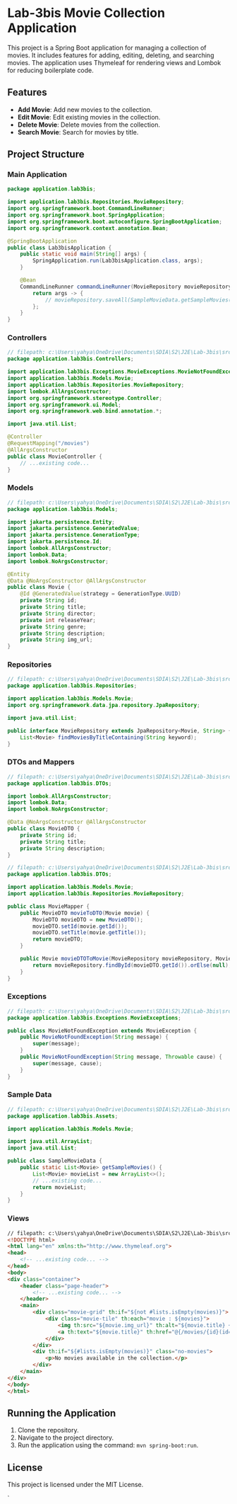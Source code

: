 # Lab-3bis Movie Collection Application

This project is a Spring Boot application for managing a collection of movies. It includes features for adding, editing, deleting, and searching movies. The application uses Thymeleaf for rendering views and Lombok for reducing boilerplate code.

## Features

- **Add Movie**: Add new movies to the collection.
- **Edit Movie**: Edit existing movies in the collection.
- **Delete Movie**: Delete movies from the collection.
- **Search Movie**: Search for movies by title.

## Project Structure

### Main Application

```java
package application.lab3bis;

import application.lab3bis.Repositories.MovieRepository;
import org.springframework.boot.CommandLineRunner;
import org.springframework.boot.SpringApplication;
import org.springframework.boot.autoconfigure.SpringBootApplication;
import org.springframework.context.annotation.Bean;

@SpringBootApplication
public class Lab3bisApplication {
    public static void main(String[] args) {
        SpringApplication.run(Lab3bisApplication.class, args);
    }

    @Bean
    CommandLineRunner commandLineRunner(MovieRepository movieRepository) {
        return args -> {
            // movieRepository.saveAll(SampleMovieData.getSampleMovies());
        };
    }
}
```

### Controllers

```java
// filepath: c:\Users\yahya\OneDrive\Documents\SDIA\S2\J2E\Lab-3bis\src\main\java\application\lab3bis\Controllers\MovieController.java
package application.lab3bis.Controllers;

import application.lab3bis.Exceptions.MovieExceptions.MovieNotFoundException;
import application.lab3bis.Models.Movie;
import application.lab3bis.Repositories.MovieRepository;
import lombok.AllArgsConstructor;
import org.springframework.stereotype.Controller;
import org.springframework.ui.Model;
import org.springframework.web.bind.annotation.*;

import java.util.List;

@Controller
@RequestMapping("/movies")
@AllArgsConstructor
public class MovieController {
    // ...existing code...
}
```

### Models

```java
// filepath: c:\Users\yahya\OneDrive\Documents\SDIA\S2\J2E\Lab-3bis\src\main\java\application\lab3bis\Models\Movie.java
package application.lab3bis.Models;

import jakarta.persistence.Entity;
import jakarta.persistence.GeneratedValue;
import jakarta.persistence.GenerationType;
import jakarta.persistence.Id;
import lombok.AllArgsConstructor;
import lombok.Data;
import lombok.NoArgsConstructor;

@Entity
@Data @NoArgsConstructor @AllArgsConstructor
public class Movie {
    @Id @GeneratedValue(strategy = GenerationType.UUID)
    private String id;
    private String title;
    private String director;
    private int releaseYear;
    private String genre;
    private String description;
    private String img_url;
}
```

### Repositories

```java
// filepath: c:\Users\yahya\OneDrive\Documents\SDIA\S2\J2E\Lab-3bis\src\main\java\application\lab3bis\Repositories\MovieRepository.java
package application.lab3bis.Repositories;

import application.lab3bis.Models.Movie;
import org.springframework.data.jpa.repository.JpaRepository;

import java.util.List;

public interface MovieRepository extends JpaRepository<Movie, String> {
    List<Movie> findMoviesByTitleContaining(String keyword);
}
```

### DTOs and Mappers

```java
// filepath: c:\Users\yahya\OneDrive\Documents\SDIA\S2\J2E\Lab-3bis\src\main\java\application\lab3bis\DTOs\MovieDTO.java
package application.lab3bis.DTOs;

import lombok.AllArgsConstructor;
import lombok.Data;
import lombok.NoArgsConstructor;

@Data @NoArgsConstructor @AllArgsConstructor
public class MovieDTO {
    private String id;
    private String title;
    private String description;
}
```

```java
// filepath: c:\Users\yahya\OneDrive\Documents\SDIA\S2\J2E\Lab-3bis\src\main\java\application\lab3bis\DTOs\MovieMapper.java
package application.lab3bis.DTOs;

import application.lab3bis.Models.Movie;
import application.lab3bis.Repositories.MovieRepository;

public class MovieMapper {
    public MovieDTO movieToDTO(Movie movie) {
        MovieDTO movieDTO = new MovieDTO();
        movieDTO.setId(movie.getId());
        movieDTO.setTitle(movie.getTitle());
        return movieDTO;
    }

    public Movie movieDTOToMovie(MovieRepository movieRepository, MovieDTO movieDTO) {
        return movieRepository.findById(movieDTO.getId()).orElse(null);
    }
}
```

### Exceptions

```java
// filepath: c:\Users\yahya\OneDrive\Documents\SDIA\S2\J2E\Lab-3bis\src\main\java\application\lab3bis\Exceptions\MovieExceptions\MovieNotFoundException.java
package application.lab3bis.Exceptions.MovieExceptions;

public class MovieNotFoundException extends MovieException {
    public MovieNotFoundException(String message) {
        super(message);
    }
    public MovieNotFoundException(String message, Throwable cause) {
        super(message, cause);
    }
}
```

### Sample Data

```java
// filepath: c:\Users\yahya\OneDrive\Documents\SDIA\S2\J2E\Lab-3bis\src\main\java\application\lab3bis\Assets\SampleMovieData.java
package application.lab3bis.Assets;

import application.lab3bis.Models.Movie;

import java.util.ArrayList;
import java.util.List;

public class SampleMovieData {
    public static List<Movie> getSampleMovies() {
        List<Movie> movieList = new ArrayList<>();
        // ...existing code...
        return movieList;
    }
}
```

### Views

```html
// filepath: c:\Users\yahya\OneDrive\Documents\SDIA\S2\J2E\Lab-3bis\src\main\resources\templates\movies.html
<!DOCTYPE html>
<html lang="en" xmlns:th="http://www.thymeleaf.org">
<head>
    <!-- ...existing code... -->
</head>
<body>
<div class="container">
    <header class="page-header">
        <!-- ...existing code... -->
    </header>
    <main>
        <div class="movie-grid" th:if="${not #lists.isEmpty(movies)}">
            <div class="movie-tile" th:each="movie : ${movies}">
                <img th:src="${movie.img_url}" th:alt="${movie.title} + ' poster'">
                <a th:text="${movie.title}" th:href="@{/movies/{id}(id=${movie.id})}">Movie Title</a>
            </div>
        </div>
        <div th:if="${#lists.isEmpty(movies)}" class="no-movies">
            <p>No movies available in the collection.</p>
        </div>
    </main>
</div>
</body>
</html>
```

## Running the Application

1. Clone the repository.
2. Navigate to the project directory.
3. Run the application using the command: `mvn spring-boot:run`.

## License

This project is licensed under the MIT License.

`